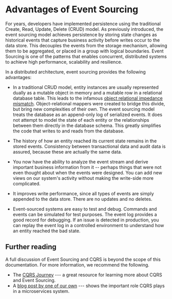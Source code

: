 # Advantages of Event Sourcing

For years, developers have implemented persistence using the traditional Create, Read, Update, Delete (CRUD) model. As previously introduced, the event sourcing model achieves persistence by storing state changes as historical events that capture business activity before writes occur to the data store. This decouples the events from the storage mechanism, allowing them to be aggregated, or placed in a group with logical boundaries. Event Sourcing is one of the patterns that enables concurrent, distributed systems to achieve high performance, scalability and resilience.

In a distributed architecture, event sourcing provides the following advantages:

* In a traditional CRUD model, entity instances are usually represented dually as a mutable object in memory and a mutable row in a relational database table. This leads to the infamous [object relational impedance mismatch](https://en.wikipedia.org/wiki/Object-relational_impedance_mismatch). Object-relational mappers were created to bridge this divide, but bring new complexities of their own. The event sourcing model treats the database as an append-only log of serialized events. It does not attempt to model the state of each entity or the relationships between them directly in the database schema. This greatly simplifies the code that writes to and reads from the database.

* The history of how an entity reached its current state remains in the stored events. Consistency between transactional data and audit data is assured, because these are actually the same data.

* You now have the ability to analyze the event stream and derive important business information from it -- perhaps things that were not even thought about when the events were designed. You can add new views on our system's activity without making the write-side more complicated.

* It improves write performance, since all types of events are simply appended to the data store. There are no updates and no deletes.

* Event-sourced systems are easy to test and debug. Commands and events can be simulated for test purposes. The event log provides a good record for debugging. If an issue is detected in production, you can replay the event log in a controlled environment to understand how an entity reached the bad state.

## Further reading
A full discussion of Event Sourcing and CQRS is beyond the scope of this documentation. For more information, we recommend the following.

* The [CQRS Journey](https://docs.microsoft.com/en-us/previous-versions/msp-n-p/jj554200(v=pandp.10)) --- a great resource for learning more about CQRS and Event Sourcing.
* A [blog post by one of our own](https://jazzy.id.au/2016/10/08/cqrs-increases-consistency.html) --- shows the important role CQRS plays in a microservices system.
